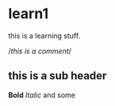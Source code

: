 # learn1
this is a learning stuff.

/*this is a comment*/

## this is a sub header
**Bold** *Italic* and some
